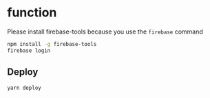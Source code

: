 # function

Please install firebase-tools because you use the `firebase` command

```bash
npm install -g firebase-tools
firebase login
```

## Deploy

```bash
yarn deploy
```
